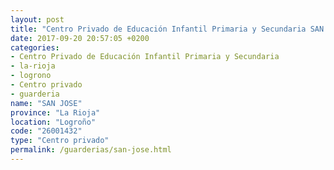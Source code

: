 ```yaml
---
layout: post
title: "Centro Privado de Educación Infantil Primaria y Secundaria SAN JOSE"
date: 2017-09-20 20:57:05 +0200
categories:
- Centro Privado de Educación Infantil Primaria y Secundaria
- la-rioja
- logrono
- Centro privado
- guarderia
name: "SAN JOSE"
province: "La Rioja"
location: "Logroño"
code: "26001432"
type: "Centro privado"
permalink: /guarderias/san-jose.html
---
```

